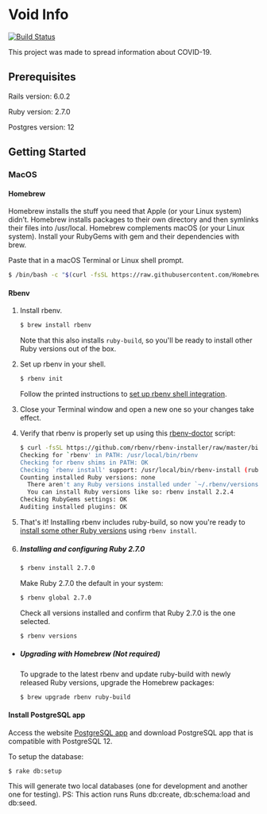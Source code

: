 # Void Info
[![Build Status](https://travis-ci.org/brunomrlima/void_info.svg?branch=master)](https://travis-ci.org/brunomrlima/void_info)

This project was made to spread information about COVID-19.

## Prerequisites
Rails version: 6.0.2

Ruby version: 2.7.0

Postgres version: 12


## Getting Started

### MacOS
#### Homebrew
Homebrew installs the stuff you need that Apple (or your Linux system) didn’t.
Homebrew installs packages to their own directory and then symlinks their files into /usr/local.
Homebrew complements macOS (or your Linux system). Install your RubyGems with gem and their dependencies with brew.

Paste that in a macOS Terminal or Linux shell prompt.
```bash
$ /bin/bash -c "$(curl -fsSL https://raw.githubusercontent.com/Homebrew/install/master/install.sh)"
```

#### Rbenv

1. Install rbenv.

    ~~~ sh
    $ brew install rbenv
    ~~~

   Note that this also installs `ruby-build`, so you'll be ready to
   install other Ruby versions out of the box.

2. Set up rbenv in your shell.

    ~~~ sh
    $ rbenv init
    ~~~

   Follow the printed instructions to [set up rbenv shell integration](#how-rbenv-hooks-into-your-shell).

3. Close your Terminal window and open a new one so your changes take
   effect.

4. Verify that rbenv is properly set up using this
   [rbenv-doctor](https://github.com/rbenv/rbenv-installer/blob/master/bin/rbenv-doctor) script:

    ~~~ sh
    $ curl -fsSL https://github.com/rbenv/rbenv-installer/raw/master/bin/rbenv-doctor | bash
    Checking for `rbenv' in PATH: /usr/local/bin/rbenv
    Checking for rbenv shims in PATH: OK
    Checking `rbenv install' support: /usr/local/bin/rbenv-install (ruby-build 20170523)
    Counting installed Ruby versions: none
      There aren't any Ruby versions installed under `~/.rbenv/versions'.
      You can install Ruby versions like so: rbenv install 2.2.4
    Checking RubyGems settings: OK
    Auditing installed plugins: OK
    ~~~

5. That's it! Installing rbenv includes ruby-build, so now you're ready to
   [install some other Ruby versions](#installing-ruby-versions) using
   `rbenv install`.
   
6. ##### Installing and configuring Ruby 2.7.0
   ```bash
   $ rbenv install 2.7.0
   ```
   Make Ruby 2.7.0 the default in your system:
   ```bash
   $ rbenv global 2.7.0
   ```
   Check all versions installed and confirm that Ruby 2.7.0 is the one selected.
   ```bash
   $ rbenv versions
   ``` 
   

   
* ##### Upgrading with Homebrew (Not required)
   
   To upgrade to the latest rbenv and update ruby-build with newly released
   Ruby versions, upgrade the Homebrew packages:
   
   ~~~ sh
   $ brew upgrade rbenv ruby-build
   ~~~


#### Install PostgreSQL app

Access the website [PostgreSQL app](https://postgresapp.com/) and download PostgreSQL app that is compatible with PostgreSQL 12.

To setup the database:

```bash
$ rake db:setup
```

This will generate two local databases (one for development and another one for testing).
PS: This action runs Runs db:create, db:schema:load and db:seed.
